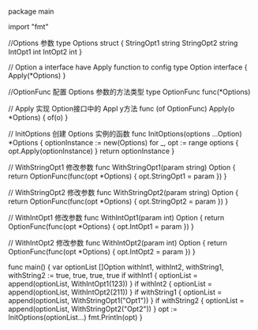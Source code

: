 package main

import "fmt"

//Options 参数
type Options struct {
	StringOpt1 string
	StringOpt2 string
	IntOpt1    int
	IntOpt2    int
}

// Option a interface have Apply function to config
type Option interface {
	Apply(*Options)
}

//OptionFunc 配置 Options 参数的方法类型
type OptionFunc func(*Options)

// Apply 实现 Option接口中的 Appl y方法
func (of OptionFunc) Apply(o *Options) {
	of(o)
}

// InitOptions 创建 Options 实例的函数
func InitOptions(options ...Option) *Options {
	optionInstance := new(Options)
	for _, opt := range options {
		opt.Apply(optionInstance)
	}
	return optionInstance
}

// WithStringOpt1 修改参数
func WithStringOpt1(param string) Option {
	return OptionFunc(func(opt *Options) {
		opt.StringOpt1 = param
	})
}

// WithStringOpt2 修改参数
func WithStringOpt2(param string) Option {
	return OptionFunc(func(opt *Options) {
		opt.StringOpt2 = param
	})
}

// WithIntOpt1 修改参数
func WithIntOpt1(param int) Option {
	return OptionFunc(func(opt *Options) {
		opt.IntOpt1 = param
	})
}

// WithIntOpt2 修改参数
func WithIntOpt2(param int) Option {
	return OptionFunc(func(opt *Options) {
		opt.IntOpt2 = param
	})
}

func main() {
	var optionList []Option
	withInt1, withInt2, withString1, withString2 := true, true, true, true
	if withInt1 {
		optionList = append(optionList, WithIntOpt1(123))
	}
	if withInt2 {
		optionList = append(optionList, WithIntOpt2(211))
	}
	if withString1 {
		optionList = append(optionList, WithStringOpt1("Opt1"))
	}
	if withString2 {
		optionList = append(optionList, WithStringOpt2("Opt2"))
	}
	opt := InitOptions(optionList...)
	fmt.Println(opt)
}
